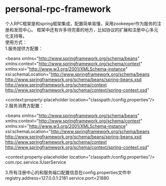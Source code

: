 # personal-rpc-framework
个人RPC框架是和spring框架集成，配置简单易懂，采用zookeeper作为服务的注册和发现中心。
框架中还有许多待完善的地方，比如协议的扩展和注册中心多元化支持等。
<br/>
使用方式：<br/>
1.服务提供方配置：<br/>
<?xml version="1.0" encoding="UTF-8"?>
<beans xmlns="http://www.springframework.org/schema/beans"
xmlns:context="http://www.springframework.org/schema/context"
  xmlns:xsi="http://www.w3.org/2001/XMLSchema-instance"
  xsi:schemaLocation="http://www.springframework.org/schema/beans http://www.springframework.org/schema/beans/spring-beans.xsd
  http://www.springframework.org/schema/context http://www.springframework.org/schema/context/spring-context.xsd"
>
<context:property-placeholder location="classpath:/config.properties"/>
 <bean class="com.zy.rpc.bootstrap.NettyServerBootstrap">
     <constructor-arg index="0" value="${registry.address}"></constructor-arg>
     <property name="packages" value="com.rpc.service">
     </property>
     <property name="port" value="${service.port}"></property>
 </bean> 
</beans>
<br/>
2.服务消费方配置：<br/>
<?xml version="1.0" encoding="UTF-8"?>
<beans xmlns="http://www.springframework.org/schema/beans"
xmlns:context="http://www.springframework.org/schema/context"
  xmlns:xsi="http://www.w3.org/2001/XMLSchema-instance"
  xsi:schemaLocation="http://www.springframework.org/schema/beans http://www.springframework.org/schema/beans/spring-beans.xsd
  http://www.springframework.org/schema/context http://www.springframework.org/schema/context/spring-context.xsd"
>
<context:property-placeholder location="classpath:/config.properties"/>
 <bean id="proxyFactory" class="com.zy.rpc.proxy.JdkDynamicProxyFactory">
     <constructor-arg index="0" value="${registry.address}"></constructor-arg>
     <property name="targetClass">
        <array>
           <value>com.rpc.service.IUserService</value>
        </array>
     </property>
 </bean> 
</beans>

3.所有注册中心的和服务端口配置信息在config.properties文件中<br/>
registry.address=127.0.0.1:2181
service.port=21880



